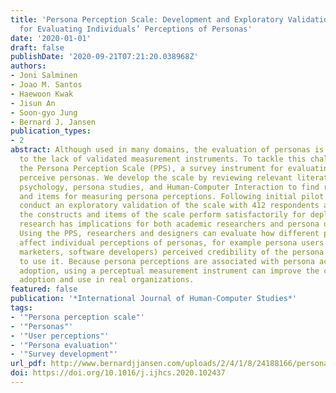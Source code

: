```yaml
---
title: 'Persona Perception Scale: Development and Exploratory Validation of an Instrument
  for Evaluating Individuals’ Perceptions of Personas'
date: '2020-01-01'
draft: false
publishDate: '2020-09-21T07:21:20.038968Z'
authors:
- Joni Salminen
- Joao M. Santos
- Haewoon Kwak
- Jisun An
- Soon-gyo Jung
- Bernard J. Jansen
publication_types:
- 2
abstract: Although used in many domains, the evaluation of personas is difficult due
  to the lack of validated measurement instruments. To tackle this challenge, we propose
  the Persona Perception Scale (PPS), a survey instrument for evaluating how individuals
  perceive personas. We develop the scale by reviewing relevant literature from social
  psychology, persona studies, and Human-Computer Interaction to find relevant constructs
  and items for measuring persona perceptions. Following initial pilot testing, we
  conduct an exploratory validation of the scale with 412 respondents and find that
  the constructs and items of the scale perform satisfactorily for deployment. The
  research has implications for both academic researchers and persona developers.
  Using the PPS, researchers and designers can evaluate how different persona designs
  affect individual perceptions of personas, for example persona users’ (e.g., designers,
  marketers, software developers) perceived credibility of the persona and their willingness
  to use it. Because persona perceptions are associated with persona acceptance and
  adoption, using a perceptual measurement instrument can improve the chances of persona
  adoption and use in real organizations.
featured: false
publication: '*International Journal of Human-Computer Studies*'
tags:
- '"Persona perception scale"'
- '"Personas"'
- '"User perceptions"'
- '"Persona evaluation"'
- '"Survey development"'
url_pdf: http://www.bernardjjansen.com/uploads/2/4/1/8/24188166/persona_perceptions_scale.pdf
doi: https://doi.org/10.1016/j.ijhcs.2020.102437
---
```


